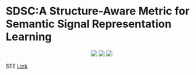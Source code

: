 # SDSC:A Structure-Aware Metric for Semantic Signal Representation Learning


<p align="center">
<a href="https://ign0relee.github.io/sdsc" style="text-decoration: none;">
<img  src="https://img.shields.io/badge/%20-Project Pages-97979A?style=flat-square&logo=gitbook&logoColor=FFFFFF&labelColor=181717"/>
</a>
<a href="." style="text-decoration: none;">
<img  src="https://img.shields.io/badge/%20-Paper-97979A?style=flat-square&logo=readthedocs&logoColor=FFFFFF&labelColor=8CA1AF"/>
</a>
<a href="https://arxiv.org/abs/2507.14516" style="text-decoration: none;">
<img  src="https://img.shields.io/badge/%20-arXiv-97979A?style=flat-square&logo=arXiv&logoColor=FFFFFF&labelColor=B31B1B"/>
</a>   
</p>


SEE [Link](https://github.com/thuml/SimMTM)